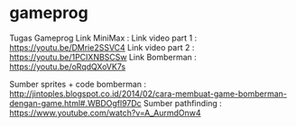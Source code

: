 # gameprog
Tugas Gameprog
Link MiniMax :
  Link video part 1 : https://youtu.be/DMrie2SSVC4
  Link video part 2 : https://youtu.be/1PCIXNBSCSw
Link Bomberman : https://youtu.be/oRqdQXoVK7s

Sumber sprites + code bomberman : http://jintoples.blogspot.co.id/2014/02/cara-membuat-game-bomberman-dengan-game.html#.WBDOgfl97Dc
Sumber pathfinding : https://www.youtube.com/watch?v=A_AurmdOnw4
